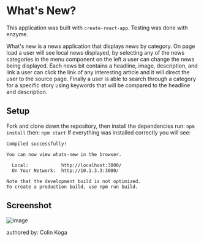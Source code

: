 # What's New?

This application was built with `create-react-app`.
Testing was done with enzyme.

What's new is a news application that displays news by category. On page load a user will see local news displayed, by selecting any of the news categories in the menu component on the left a user can change the news being displayed.  Each news bit contains a headline, image, description, and link a user can click the link of any interesting article and it will direct the user to the source page.  Finally a user is able to search through a category for a specific story using keywords that will be compared to the headline and description.  

## Setup
Fork and clone down the repository, then install the dependencies run: 
```npm install```
then:
```npm start```
If everything was installed correctly you will see:
```
Compiled successfully!

You can now view whats-new in the browser.

  Local:            http://localhost:3000/
  On Your Network:  http://10.1.3.3:3000/

Note that the development build is not optimized.
To create a production build, use npm run build.
```

## Screenshot
![image](https://user-images.githubusercontent.com/45470456/69471683-4215ca80-0d5f-11ea-9c73-419b12bd3d41.png)

authored by: Colin Koga
